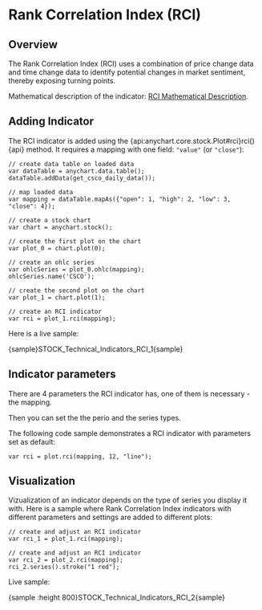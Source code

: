 # Rank Correlation Index (RCI)
## Overview

The Rank Correlation Index (RCI) uses a combination of price change data and time change data to identify potential changes in market sentiment, thereby exposing turning points. 

Mathematical description of the indicator: [RCI Mathematical Description](Mathematical_Description#rank_correlation_index).

## Adding Indicator

The RCI indicator is added using the {api:anychart.core.stock.Plot#rci}rci(){api} method. It requires a mapping with one field: `"value"` (or `"close"`):

```
// create data table on loaded data
var dataTable = anychart.data.table();
dataTable.addData(get_csco_daily_data());

// map loaded data
var mapping = dataTable.mapAs({"open": 1, "high": 2, "low": 3, "close": 4});

// create a stock chart
var chart = anychart.stock();

// create the first plot on the chart
var plot_0 = chart.plot(0);

// create an ohlc series
var ohlcSeries = plot_0.ohlc(mapping);
ohlcSeries.name('CSCO');

// create the second plot on the chart
var plot_1 = chart.plot(1);

// create an RCI indicator
var rci = plot_1.rci(mapping);
```

Here is a live sample:

{sample}STOCK\_Technical\_Indicators\_RCI\_1{sample}

## Indicator parameters

There are 4 parameters the RCI indicator has, one of them is necessary - the mapping.

Then you can set the the perio and the series types.

The following code sample demonstrates a RCI indicator with parameters set as default:

```
var rci = plot.rci(mapping, 12, "line");
```

## Visualization

Vizualization of an indicator depends on the type of series you display it with. Here is a sample where Rank Correlation Index indicators with different parameters and settings are added to different plots:

```
// create and adjust an RCI indicator
var rci_1 = plot_1.rci(mapping);

// create and adjust an RCI indicator
var rci_2 = plot_2.rci(mapping);
rci_2.series().stroke("1 red");
```

Live sample:

{sample :height 800}STOCK\_Technical\_Indicators\_RCI\_2{sample}